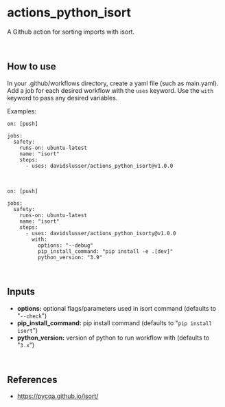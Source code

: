 # actions_python_isort
A Github action for sorting imports with isort.


<br/>

## How to use
In your .github/workflows directory, create a yaml file (such as main.yaml). Add a job for each desired workflow with the `uses` keyword. Use the `with` keyword to pass any desired variables.


Examples:

```
on: [push]

jobs:
  safety:
    runs-on: ubuntu-latest
    name: "isort"
    steps:
      - uses: davidslusser/actions_python_isort@v1.0.0
```
<br/>

```
on: [push]

jobs:
  safety:
    runs-on: ubuntu-latest
    name: "isort"
    steps:
      - uses: davidslusser/actions_python_isorty@v1.0.0
        with:
          options: "--debug"
          pip_install_command: "pip install -e .[dev]"
          python_version: "3.9"
```


<br/>

## Inputs
  - **options:** optional flags/parameters used in isort command (defaults to "`--check`")
  - **pip_install_command:** pip install command (defaults to "`pip install isort`")
  - **python_version:** version of python to run workflow with (defaults to "`3.x`")


<br/>

## References
 - https://pycqa.github.io/isort/
